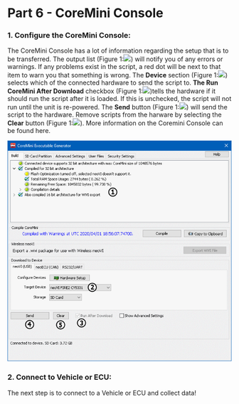 # Part 6 - CoreMini Console

### 1. Configure the CoreMini Console:

The CoreMini Console has a lot of information regarding the setup that is to be transferred. The output list (Figure 1:![](https://cdn.intrepidcs.net/support/VehicleSpy/assets/smOne.gif)) will notify you of any errors or warnings. If any problems exist in the script, a red dot will be next to that item to warn you that something is wrong. The **Device** section (Figure 1:![](https://cdn.intrepidcs.net/support/VehicleSpy/assets/smTwo.gif)) selects which of the connected hardware to send the script to. **The Run CoreMini After Download** checkbox (Figure 1:![](https://cdn.intrepidcs.net/support/VehicleSpy/assets/smThree.gif))tells the hardware if it should run the script after it is loaded. If this is unchecked, the script will not run until the unit is re-powered. The **Send** button (Figure 1:![](https://cdn.intrepidcs.net/support/VehicleSpy/assets/smFour.gif)) will send the script to the hardware. Remove scripts from the harware by selecting the **Clear** button (Figure 1:![](https://cdn.intrepidcs.net/support/VehicleSpy/assets/smFive.gif)). More information on the Coremini Console can be found here.

![Figure 1: CoreMini Console](../../.gitbook/assets/CoreMiniConsole.gif)

### 2. Connect to Vehicle or ECU:

The next step is to connect to a Vehicle or ECU and collect data!
